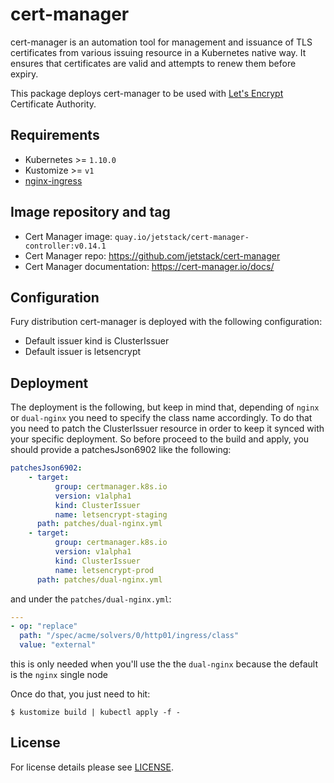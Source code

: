 # cert-manager

cert-manager is an automation tool for management and issuance of TLS
certificates from various issuing resource in a Kubernetes native way. It
ensures that certificates are valid and attempts to renew them before expiry.

This package deploys cert-manager to be used with [Let's
Encrypt](https://letsencrypt.org/) Certificate Authority.

## Requirements

-   Kubernetes >= `1.10.0`
-   Kustomize >= `v1`
-   [nginx-ingress](../nginx)

## Image repository and tag

-   Cert Manager image: `quay.io/jetstack/cert-manager-controller:v0.14.1`
-   Cert Manager repo: https://github.com/jetstack/cert-manager
-   Cert Manager documentation: https://cert-manager.io/docs/

## Configuration

Fury distribution cert-manager is deployed with the following configuration:

-   Default issuer kind is ClusterIssuer
-   Default issuer is letsencrypt

## Deployment

The deployment is the following, but keep in mind that, depending of `nginx` or `dual-nginx` you need to specify the class name accordingly.
To do that you need to patch the ClusterIssuer resource in order to keep it synced with your specific deployment.
So before proceed to the build and apply, you should provide a patchesJson6902 like the following:

```yml
patchesJson6902:
    - target:
          group: certmanager.k8s.io
          version: v1alpha1
          kind: ClusterIssuer
          name: letsencrypt-staging
      path: patches/dual-nginx.yml
    - target:
          group: certmanager.k8s.io
          version: v1alpha1
          kind: ClusterIssuer
          name: letsencrypt-prod
      path: patches/dual-nginx.yml
```

and under the `patches/dual-nginx.yml`:

```yml
---
- op: "replace"
  path: "/spec/acme/solvers/0/http01/ingress/class"
  value: "external"
```

this is only needed when you'll use the the `dual-nginx` because the default is the `nginx` single node

Once do that, you just need to hit:

```shell
$ kustomize build | kubectl apply -f -
```

## License

For license details please see [LICENSE](../../LICENSE).

